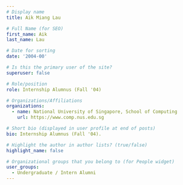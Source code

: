 ```yaml
---
# Display name
title: Aik Miang Lau

# Full Name (for SEO) 
first_name: Aik
last_name: Lau

# Date for sorting
date: '2004-00'

# Is this the primary user of the site?
superuser: false

# Role/position
role: Internship Alumnus (Fall '04)

# Organizations/Affiliations
organizations:
  - name: National University of Singapore, School of Computing
    url: https://www.comp.nus.edu.sg

# Short bio (displayed in user profile at end of posts)
bio: Internship Alumnus (Fall '04). 

# Highlight the author in author lists? (true/false)
highlight_name: false

# Organizational groups that you belong to (for People widget)
user_groups:
  - Undergraduate / Intern Alumni
---
```

